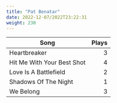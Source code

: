 ```yaml
---
title: "Pat Benatar"
date: 2022-12-07/2022T23:22:31
weight: 230
---
```




 Song | Plays 
----- | -----:
Heartbreaker | 3
Hit Me With Your Best Shot | 4
Love Is A Battlefield | 2
Shadows Of The Night | 1
We Belong | 3
